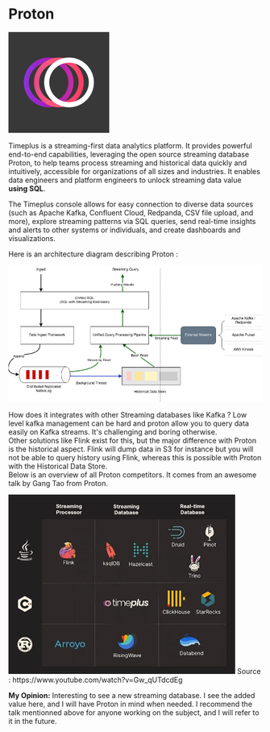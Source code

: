 # Proton

<img src="../img/proton.png" alt="archi" width="200"/>

Timeplus is a streaming-first data analytics platform. It provides powerful end-to-end capabilities, leveraging the open source streaming database Proton, to help teams process streaming and historical data quickly and intuitively, accessible for organizations of all sizes and industries. It enables data engineers and platform engineers to unlock streaming data value **using SQL**.

The Timeplus console allows for easy connection to diverse data sources (such as Apache Kafka, Confluent Cloud, Redpanda, CSV file upload, and more), explore streaming patterns via SQL queries, send real-time insights and alerts to other systems or individuals, and create dashboards and visualizations.

Here is an architecture diagram describing Proton :

<img src="../img/archi_proton.png" alt="archi" width="700"/>

How does it integrates with other Streaming databases like Kafka ? Low level kafka management can be hard and proton allow you to query data easily on Kafka streams. It's challenging and boring otherwise.  
Other solutions like Flink exist for this, but the major difference with Proton is the historical aspect. Flink will dump data in S3 for instance but you will not be able to query history using Flink, whereas this is possible with Proton with the Historical Data Store.  
Below is an overview of all Proton competitors. It comes from an awesome talk by Gang Tao from Proton.

<img src="../img/concu.png" alt="concu" width="450"/>
Source : https://www.youtube.com/watch?v=Gw_qUTdcdEg


**My Opinion:** Interesting to see a new streaming database. I see the added value here, and I will have Proton in mind when needed. I recommend the talk mentionned above for anyone working on the subject, and I will refer to it in the future.

